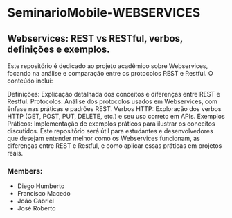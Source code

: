 # SeminarioMobile-WEBSERVICES
## Webservices: REST vs RESTful, verbos, definições e exemplos. 

Este repositório é dedicado ao projeto acadêmico sobre Webservices, focando na análise e comparação entre os protocolos REST e Restful. O conteúdo inclui:

Definições: Explicação detalhada dos conceitos e diferenças entre REST e Restful.
Protocolos: Análise dos protocolos usados em Webservices, com ênfase nas práticas e padrões REST.
Verbos HTTP: Exploração dos verbos HTTP (GET, POST, PUT, DELETE, etc.) e seu uso correto em APIs.
Exemplos Práticos: Implementação de exemplos práticos para ilustrar os conceitos discutidos.
Este repositório será útil para estudantes e desenvolvedores que desejam entender melhor como os Webservices funcionam, as diferenças entre REST e Restful, e como aplicar essas práticas em projetos reais.


### Members: 
- Diego Humberto
- Francisco Macedo
- João Gabriel
- José Roberto
